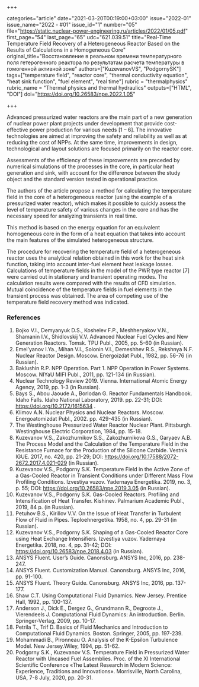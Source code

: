 +++

categories="article"
date="2021-03-20T00:19:00+03:00"
issue="2022-01"
issue_name="2022 - #01"
issue_id="1"
number="05"
file="https://static.nuclear-power-engineering.ru/articles/2022/01/05.pdf"
first_page="54"
last_page="65"
udc="621.039.51"
title="Real-Time Temperature Field Recovery of a Heterogeneous Reactor Based on the Results of Calculations in a Homogeneous Core"
original_title="Восстановление в реальном времени температурного поля гетерогенного реактора по результатам расчета температуры в гомогенной активной зоне"
authors=["KuzevanovVS", "PodgornySK"]
tags=["temperature field", "reactor core", "thermal conductivity equation", "heat sink function", "fuel element", "real time"]
rubric = "thermalphysics"
rubric_name = "Thermal physics and thermal hydraulics"
outputs=["HTML", "DOI"]
doi="https://doi.org/10.26583/npe.2022.1.05"

+++

Advanced pressurized water reactors are the main part of a new generation of nuclear power plant projects under development that provide cost-effective power production for various needs [1 – 6]. The innovative technologies are aimed at improving the safety and reliability as well as at reducing the cost of NPPs. At the same time, improvements in design, technological and layout solutions are focused primarily on the reactor core.

Assessments of the efficiency of these improvements are preceded by numerical simulations of the processes in the core, in particular heat generation and sink, with account for the difference between the study object and the standard version tested in operational practice.

The authors of the article propose a method for calculating the temperature field in the core of a heterogeneous reactor (using the example of a pressurized water reactor), which makes it possible to quickly assess the level of temperature safety of various changes in the core and has the necessary speed for analyzing transients in real time.

This method is based on the energy equation for an equivalent homogeneous core in the form of a heat equation that takes into account the main features of the simulated heterogeneous structure.

The procedure for recovering the temperature field of a heterogeneous reactor uses the analytical relation obtained in this work for the heat sink function, taking into account inter-fuel element heat leakage losses. Calculations of temperature fields in the model of the PWR type reactor [7] were carried out in stationary and transient operating modes. The calculation results were compared with the results of CFD simulation. Mutual coincidence of the temperature fields in fuel elements in the transient process was obtained. The area of competing use of the temperature field recovery method was indicated.

### References

1. Bojko V.I., Demyanyuk D.S., Koshelev F.P., Meshheryakov V.N., Shamanin I.V., Shidlovskij V.V. Advanced Nuclear Fuel Cycles and New Generation Reactors. Tomsk. TPU Publ., 2005, pp. 5-60 (in Russian).
2. Emel’yanov I.Ya., Mihan V.I., Solonin V.I., Demeshhev R.S., Rekshnya N.F. Nuclear Reactor Design. Moscow. Energoizdat Publ., 1982, pp. 56-76 (in Russian).
3. Baklushin R.P. NPP Operation. Part 1. NPP Operation in Power Systems. Moscow. NIYaU MIFI Publ., 2011, pp. 121-134 (in Russian).
4. Nuclear Technology Review 2019. Vienna. International Atomic Energy Agency, 2019, pp. 1-3 (in Russian).
5. Bays S., Abou Jaoude A., Borlodan G. Reactor Fundamentals Handbook. Idaho Falls. Idaho National Laboratory, 2019. pp. 22-31; DOI: https://doi.org/10.2172/1615634 .
6. Klimov A.N. Nuclear Physics and Nuclear Reactors. Moscow. Energoatomizdat Publ., 2002. pp. 429-435 (in Russian).
7. The Westinghouse Pressurized Water Reactor Nuclear Plant. Pittsburgh. Westinghouse Electric Corporation, 1984, pp. 15-18.
8. Kuzevanov V.S., Zakozhurnikov S.S., Zakozhurnikova G.S., Garyaev A.B. The Process Model and the Calculation of the Temperature Field in the Resistance Furnace for the Production of the Silicone Carbide. Vestnik IGUE. 2017, no. 420, pp. 21-29; DOI: https://doi.org/10.17588/2072-2672.2017.4.021-029 (in Russian).
9. Kuzevanov V.S., Podgorny S.K. Temperature Field in the Active Zone of a Gas-Cooled Reactor in Transient Conditions under Different Mass Flow Profiling Conditions. Izvestiya vuzov. Yadernaya Energetika. 2019, no. 3, p. 55; DOI: https://doi.org/10.26583/npe.2019.3.05 (in Russian).
10. Kuzevanov V.S., Podgorny S.K. Gas-Cooled Reactors. Profiling and Intensification of Heat Transfer. Kishinev. Palmarium Academic Publ., 2019, 84 p. (in Russian).
11. Petuhov B.S., Kirillov V.V. On the Issue of Heat Transfer in Turbulent Flow of Fluid in Pipes. Teploehnergetika. 1958, no. 4, pp. 29-31 (in Russian).
12. Kuzevanov V.S., Podgorny S.K. Shaping of a Gas-Cooled Reactor Core using Heat Exchange Intensifiers. Izvestiya vuzov. Yadernaya Energetika. 2018, no. 4, pp. 31-42; DOI: https://doi.org/10.26583/npe.2018.4.03 (in Russian).
13. ANSYS Fluent. User’s Guide. Canonsburg. ANSYS Inc, 2016, pp. 238-247.
14. ANSYS Fluent. Customization Manual. Canonsburg. ANSYS Inc, 2016, pp. 91-100.
15. ANSYS Fluent. Theory Guide. Canonsburg. ANSYS Inc, 2016, pp. 137-177.
16. Shaw C.T. Using Computational Fluid Dynamics. New Jersey. Prentice Hall, 1992, pp. 100-137.
17. Anderson J., Dick E., Dergez G., Grundmann R., Degroote J., Vierendeels J. Computational Fluid Dynamics: An introduction. Berlin. Springer-Verlag, 2009, pp. 10-17.
18. Petrila T., Trif D. Basics of Fluid Mechanics and Introduction to Computational Fluid Dynamics. Boston. Springer, 2005, pp. 197-239.
19. Mohammadi B., Pironneau O. Analysis of the K-Epsilon Turbulence Model. New Jersey.Wiley, 1994, pp. 51-62.
20. Podgorny S.K., Kuzevanov V.S. Temperature Field in Pressurized Water Reactor with Uncased Fuel Assemblies. Proc. of the XI International Scientific Conference «The Latest Research in Modern Science: Experience, Traditions and Innovations». Morrisville, North Carolina, USA, 7-8 July, 2020, pp. 20-31.